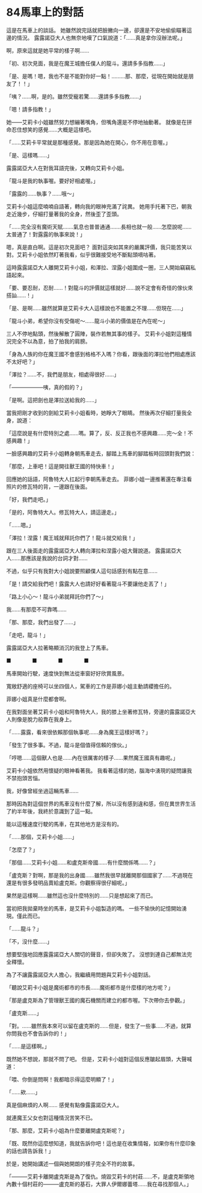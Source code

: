 # 84馬車上的對話

這是在馬車上的談話。
她雖然說完話就把臉撇向一邊，卻還是不安地偷偷瞄著這邊的情況。
露露諾亞大人也無奈地嘆了口氣說道：「......真是拿你沒辦法呢。」

啊，原來這就是她平常的樣子啊......

「初、初次見面，我是在魔王城擔任僕人的龍斗。還請多多指教......」

「是、是嗎！嗯，我也不是不能對你好一點！.........那、那麼，從現在開始就是朋友了！！」

「咦？......啊，是的。雖然受寵若驚......還請多多指教......」

「嗯！請多指教！」

她——艾莉卡小姐雖然努力想繃著嘴角，但嘴角還是不停地抽動著。
就像是在拼命忍住想笑的感覺......大概是這樣吧。

「......艾莉卡平常就是那種感覺。那是因為她在開心，你不用在意喔。」

「是、這樣嗎......」

露露諾亞大人在對我耳語完後，又轉向艾莉卡小姐。

「龍斗是我的執事喔。要好好相處喔。」

「露露的......執事？......哦～」

艾莉卡小姐這麼喃喃自語著，轉向我的眼神充滿了詫異。
她用手托著下巴，朝我走近幾步，仔細打量著我的全身，然後歪了歪頭。

「......完全沒有魔術天賦.......氣息也普普通通.......長相也就一般......怎麼說呢......太普通了！對露露的執事來說！」

嗯，真是直白啊。這是初次見面吧？
面對這突如其來的嚴厲評價，我只能苦笑以對。艾莉卡小姐依然盯著我看，似乎很難接受地不斷點頭嘀咕著。

這時露露諾亞大人離開艾莉卡小姐，和澤拉、涅露小姐圍成一圈，三人開始竊竊私語起來。

「要、要忍耐，忍耐......！對龍斗的評價就這樣就好......說不定會有奇怪的傢伙來搭訕......！」

「是、是啊......雖然就算是艾莉卡大人這樣說也不能置之不理......但現在......」

「龍斗小弟，希望你沒有受傷呢～......龍斗小弟的價值是在內在呢～」

三人不停地點頭，然後解散了圓陣，裝作若無其事的樣子。
艾莉卡小姐對這種情況完全不以為意，拍了拍我的肩膀。

「身為人族的你在魔王國不會感到格格不入嗎？你看，跟後面的澤拉他們相處應該不太好吧？」

「澤拉？......不，我們是朋友，相處得很好......」

「——————咦，真的假的？」

「是啊。這把劍也是澤拉送給我的......」

當我把剛才收到的劍給艾莉卡小姐看時，她睜大了眼睛。
然後再次仔細打量我全身，說道：

「這麼說是有什麼特別之處......嗎。算了，反、反正我也不感興趣......完～全！不感興趣！」

一臉感興趣的艾莉卡小姐轉身朝馬車走去，腳踏上馬車的腳踏板時回頭對我們說：

「那麼，上車吧！這是開往獸王國的特快車！」

回應她的話語，阿魯特大人扛起行李朝馬車走去。
菲娜小姐一邊推著還在專注看照片的修瓦特的背，一邊跟在後面。

「好，我們走吧。」

「是的，阿魯特大人。修瓦特大人，請這邊走。」

「......嗯。」

「澤拉！涅露！魔王城就拜託你們了！龍斗就交給我！」

跟在三人後面走的露露諾亞大人轉向澤拉和涅露小姐大聲說道。
露露諾亞大人......那應該是我說的台詞才對......

不過，似乎只有我對大小姐說要照顧僕人這句話感到有點在意......

「是！請交給我們吧！露露大人也請好好看著龍斗不要讓他走丟了！」

「路上小心～！龍斗小弟就拜託你們了～」

我......有那麼不可靠嗎......

「那、那麼，我們出發了......」

「走吧，龍斗！」

露露諾亞大人拉著略顯消沉的我登上了馬車。

■　　　　■　　　　■　　　　■

馬車開始行駛，速度快到無法從車窗好好欣賞風景。

寬敞舒適的座椅可以坐四個人，駕車的工作是菲娜小姐主動請纓擔任的。

菲娜小姐真是什麼都會啊。

在我對面坐著艾莉卡小姐和阿魯特大人，我的膝上坐著修瓦特，旁邊的露露諾亞大人則像是脫力般靠在我身上。

「......露露，看來很依賴那個執事呢......身為魔王這樣好嗎？」

「發生了很多事。不過，龍斗是個值得信賴的傢伙。」

「哼嗯......這個獸人也是......內在很厲害的樣子......果然魔王國真有趣呢。」

艾莉卡小姐依然用懷疑的眼神看著我。
我看著這樣的她，腦海中湧現的疑問讓我不禁抱頭苦惱。

我，好像曾經坐過這輛馬車......

那時因為對這個世界的馬車沒有什麼了解，所以沒有感到違和感，但在異世界生活了約半年後，我終於意識到了這一點。

能以這種速度行駛的馬車，在其他地方是沒有的。

「......那個，艾莉卡小姐......」

「怎麼了？」

「那個......艾莉卡小姐......和盧克斯帝國......有什麼關係嗎......？」

「盧克斯？對啊，那是我的出身國......雖然我很早就離開那個國家了......不過現在還是有很多發明品賣給盧克斯。你觀察得很仔細呢。」

果然是這樣啊......雖然這也沒什麼特別的......只是想起來了而已。

當初把我拋棄時坐的馬車，是艾莉卡小姐製造的嗎。
一些不愉快的記憶開始湧現。僅此而已。

「......龍斗？」

「不，沒什麼......」

想要堅強地回應露露諾亞大人關切的聲音，但卻失敗了。
沒想到連自己都無法完全釋懷。

為了不讓露露諾亞大人擔心，我繼續用問題與艾莉卡小姐對話。

「聽說艾莉卡小姐是魔術都市的市長......魔術都市是什麼樣的地方呢？」

「那是盧克斯為了管理獸王國的魔石機關而建立的都市喔。下次帶你去參觀。」

「盧克斯......」

「對。......雖然我本來可以留在盧克斯的......但是，發生了一些事......不過，就算你問我也不會告訴你的！」

「......是這樣啊。」

既然她不想說，那就不問了吧。
但是，艾莉卡小姐對這個反應皺起眉頭，大聲喊道：

「喂、你倒是問啊！我都暗示得這麼明顯了！」

「......欸......」

真是個麻煩的人啊......
感覺有點像露露諾亞大人。

就連魔王父女也對這種情況苦笑不已。

「那、那麼，艾莉卡小姐為什麼要離開盧克斯呢？」

「既、既然你這麼想知道，我就告訴你吧！這也是在收集情報，如果你有什麼印象的話也請告訴我！」

於是，她開始講述一個與她開朗的樣子完全不符的故事。

「———艾莉卡離開盧克斯是為了復仇。燒毀艾莉卡的村莊......不，是盧克斯領地內數十個村莊的———盧克斯的基石，大罪人伊爾娜蕾塔......我在尋找那個人。」